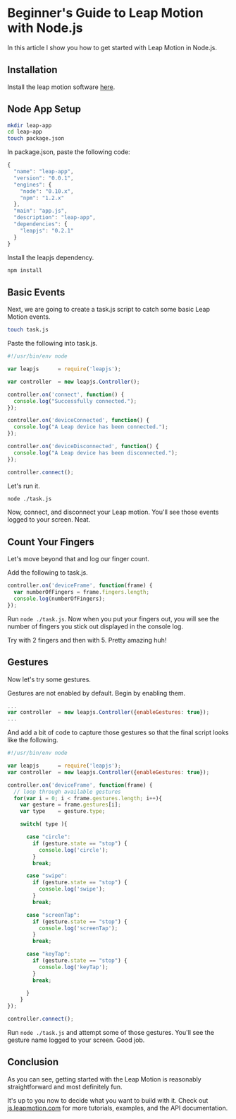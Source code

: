 # Beginner's Guide to Leap Motion with Node.js

In this article I show you how to get started with Leap Motion in Node.js.

## Installation

Install the leap motion software [here](https://www.leapmotion.com/setup).

## Node App Setup
```bash
mkdir leap-app
cd leap-app
touch package.json
```

In package.json, paste the following code:
```javascript
{
  "name": "leap-app",
  "version": "0.0.1",
  "engines": {
    "node": "0.10.x",
    "npm": "1.2.x"
  },
  "main": "app.js",
  "description": "leap-app",
  "dependencies": {
    "leapjs": "0.2.1"
  }
}
```

Install the leapjs dependency.
```bash
npm install
```

## Basic Events

Next, we are going to create a task.js script to catch some basic Leap Motion events.
```bash
touch task.js
```

Paste the following into task.js.
```javascript
#!/usr/bin/env node

var leapjs      = require('leapjs');

var controller  = new leapjs.Controller();

controller.on('connect', function() {
  console.log("Successfully connected.");
});

controller.on('deviceConnected', function() {
  console.log("A Leap device has been connected.");
});

controller.on('deviceDisconnected', function() {
  console.log("A Leap device has been disconnected.");
});

controller.connect();
```

Let's run it.
```bash
node ./task.js
```

Now, connect, and disconnect your Leap motion. You'll see those events logged to your screen. Neat.

## Count Your Fingers

Let's move beyond that and log our finger count.

Add the following to task.js.
```javascript
controller.on('deviceFrame', function(frame) {
  var numberOfFingers = frame.fingers.length;
  console.log(numberOfFingers);
});
```

Run `node ./task.js`. Now when you put your fingers out, you will see the number of fingers you stick out displayed in the console log. 

Try with 2 fingers and then with 5. Pretty amazing huh!

## Gestures

Now let's try some gestures.

Gestures are not enabled by default. Begin by enabling them.
```javascript
...
var controller  = new leapjs.Controller({enableGestures: true});
...
```

And add a bit of code to capture those gestures so that the final script looks like the following.
```javascript
#!/usr/bin/env node

var leapjs      = require('leapjs');
var controller  = new leapjs.Controller({enableGestures: true});

controller.on('deviceFrame', function(frame) {
  // loop through available gestures
  for(var i = 0; i < frame.gestures.length; i++){
    var gesture = frame.gestures[i];
    var type    = gesture.type;          

    switch( type ){

      case "circle":
        if (gesture.state == "stop") {
          console.log('circle');
        }
        break;

      case "swipe":
        if (gesture.state == "stop") {
          console.log('swipe');
        }
        break;

      case "screenTap":
        if (gesture.state == "stop") {
          console.log('screenTap');
        }
        break;

      case "keyTap":
        if (gesture.state == "stop") {
          console.log('keyTap');
        }
        break;

      }
    }
});

controller.connect();
```

Run `node ./task.js` and attempt some of those gestures. You'll see the gesture name logged to your screen. Good job.

## Conclusion

As you can see, getting started with the Leap Motion is reasonably straightforward and most definitely fun. 

It's up to you now to decide what you want to build with it. Check out [js.leapmotion.com](http://js.leapmotion.com) for more tutorials, examples, and the API documentation.
